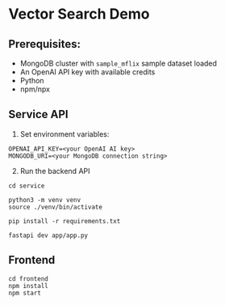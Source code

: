 # Vector Search Demo

## Prerequisites:

- MongoDB cluster with ```sample_mflix``` sample dataset loaded
- An OpenAI API key with available credits
- Python
- npm/npx

## Service API

1. Set environment variables:
```
OPENAI_API_KEY=<your OpenAI AI key>
MONGODB_URI=<your MongoDB connection string>
```


2. Run the backend API
```
cd service

python3 -m venv venv
source ./venv/bin/activate

pip install -r requirements.txt

fastapi dev app/app.py
```

## Frontend

```
cd frontend
npm install
npm start
```